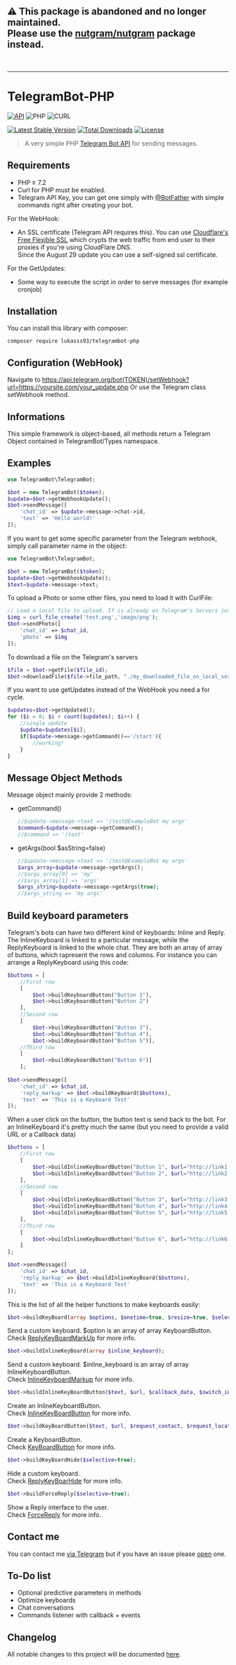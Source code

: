 ## ⚠️ This package is abandoned and no longer maintained.<br>Please use the [nutgram/nutgram](https://github.com/nutgram/nutgram) package instead.
<br>

---


# TelegramBot-PHP 

[![API](https://img.shields.io/badge/Telegram%20Bot%20API-5.3%09--%20June%2025%2C%202021-blue.svg)](https://core.telegram.org/bots/api)
![PHP](https://img.shields.io/badge/php-≥%207.2-8892bf.svg)
![CURL](https://img.shields.io/badge/cURL-required-green.svg)

[![Latest Stable Version](https://poser.pugx.org/lukasss93/telegrambot-php/v/stable)](https://packagist.org/packages/lukasss93/telegrambot-php)
[![Total Downloads](https://poser.pugx.org/lukasss93/telegrambot-php/downloads)](https://packagist.org/packages/lukasss93/telegrambot-php)
[![License](https://poser.pugx.org/lukasss93/telegrambot-php/license)](https://packagist.org/packages/lukasss93/telegrambot-php)

> A very simple PHP [Telegram Bot API](https://core.telegram.org/bots/api) for sending messages. 

Requirements
---------

* PHP ≥ 7.2
* Curl for PHP must be enabled.
* Telegram API Key, you can get one simply with [@BotFather](https://core.telegram.org/bots#botfather) with simple commands right after creating your bot.

For the WebHook:
* An SSL certificate (Telegram API requires this). You can use [Cloudflare's Free Flexible SSL](https://www.cloudflare.com/ssl) which crypts the web traffic from end user to their proxies if you're using CloudFlare DNS.    
Since the August 29 update you can use a self-signed ssl certificate.

For the GetUpdates:
* Some way to execute the script in order to serve messages (for example cronjob)

Installation
---------
You can install this library with composer:

 `composer require lukasss93/telegrambot-php`

Configuration (WebHook)
---------

Navigate to 
https://api.telegram.org/bot(TOKEN)/setWebhook?url=https://yoursite.com/your_update.php
Or use the Telegram class setWebhook method.

Informations
---------

This simple framework is object-based, all methods return a Telegram Object contained in TelegramBot/Types namespace. 

Examples
---------

```php
use TelegramBot\TelegramBot;

$bot = new TelegramBot($token);
$update=$bot->getWebhookUpdate();
$bot->sendMessage([
    'chat_id' => $update->message->chat->id,
    'text' => 'Hello world!'
]);
```

If you want to get some specific parameter from the Telegram webhook, simply call parameter name in the object:
```php
use TelegramBot\TelegramBot;

$bot = new TelegramBot($token);
$update=$bot->getWebhookUpdate();
$text=$update->message->text;
```

To upload a Photo or some other files, you need to load it with CurlFile:
```php
// Load a local file to upload. If is already on Telegram's Servers just pass the resource id
$img = curl_file_create('test.png','image/png');
$bot->sendPhoto([
    'chat_id' => $chat_id, 
    'photo' => $img
]);
```

To download a file on the Telegram's servers
```php
$file = $bot->getFile($file_id);
$bot->downloadFile($file->file_path, "./my_downloaded_file_on_local_server.png");
```

If you want to use getUpdates instead of the WebHook you need a for cycle.
```php
$updates=$bot->getUpdated();
for ($i = 0; $i < count($updates); $i++) {
    //single update
    $update=$updates[$i];
    if($update->message->getCommand()=='/start'){
        //working!
    }
}
```

Message Object Methods
------------
Message object mainly provide 2 methods:
* getCommand()

    ```php
    //$update->message->text => '/test@ExampleBot my args'
    $command=$update->message->getCommand();
    //$command => '/text'
    ```
* getArgs(bool $asString=false)

    ```php
    //$update->message->text => '/test@ExampleBot my args'
    $args_array=$update->message->getArgs();
    //$args_array[0] => 'my'
    //$args_array[1] => 'args'
    $args_string=$update->message->getArgs(true);
    //$args_string => 'my args'
    ```


Build keyboard parameters
------------
Telegram's bots can have two different kind of keyboards: Inline and Reply.
The InlineKeyboard is linked to a particular message, while the ReplyKeyboard is linked to the whole chat.
They are both an array of array of buttons, which rapresent the rows and columns.
For instance you can arrange a ReplyKeyboard using this code:
```php
$buttons = [ 
    //First row
    [
        $bot->buildKeyboardButton("Button 1"),
        $bot->buildKeyboardButton("Button 2")
    ], 
    //Second row 
    [
        $bot->buildKeyboardButton("Button 3"),
        $bot->buildKeyboardButton("Button 4"),
        $bot->buildKeyboardButton("Button 5")], 
    //Third row
    [
        $bot->buildKeyboardButton("Button 6")]
    ];
    
$bot->sendMessage([
    'chat_id' => $chat_id, 
    'reply_markup' => $bot->buildKeyBoard($buttons), 
    'text' => 'This is a Keyboard Test'
]);
```
When a user click on the button, the button text is send back to the bot.
For an InlineKeyboard it's pretty much the same (but you need to provide a valid URL or a Callback data) 
```php
$buttons = [ 
    //First row
    [
        $bot->buildInlineKeyBoardButton("Button 1", $url="http://link1.com"), 
        $bot->buildInlineKeyBoardButton("Button 2", $url="http://link2.com")
    ], 
    //Second row 
    [
        $bot->buildInlineKeyBoardButton("Button 3", $url="http://link3.com"),
        $bot->buildInlineKeyBoardButton("Button 4", $url="http://link4.com"),
        $bot->buildInlineKeyBoardButton("Button 5", $url="http://link5.com")
    ], 
    //Third row
    [
        $bot->buildInlineKeyBoardButton("Button 6", $url="http://link6.com")
    ]
];

$bot->sendMessage([
    'chat_id' => $chat_id, 
    'reply_markup' => $bot->buildInlineKeyBoard($buttons), 
    'text' => 'This is a Keyboard Test'
]);
```

This is the list of all the helper functions to make keyboards easily:
```php
$bot->buildKeyBoard(array $options, $onetime=true, $resize=true, $selective=true);
```
Send a custom keyboard. $option is an array of array KeyboardButton.  
Check [ReplyKeyBoardMarkUp](https://core.telegram.org/bots/api#replykeyboardmarkup) for more info.    

```php
$bot->buildInlineKeyBoard(array $inline_keyboard);
```
Send a custom keyboard. $inline_keyboard is an array of array InlineKeyboardButton.  
Check [InlineKeyboardMarkup](https://core.telegram.org/bots/api#inlinekeyboardmarkup) for more info.    

```php
$bot->buildInlineKeyBoardButton($text, $url, $callback_data, $switch_inline_query);
```
Create an InlineKeyboardButton.    
Check [InlineKeyBoardButton](https://core.telegram.org/bots/api#inlinekeyboardbutton) for more info.    

```php
$bot->buildKeyBoardButton($text, $url, $request_contact, $request_location);
```
Create a KeyboardButton.    
Check [KeyBoardButton](https://core.telegram.org/bots/api#keyboardbutton) for more info.    


```php
$bot->buildKeyBoardHide($selective=true);
```
Hide a custom keyboard.  
Check [ReplyKeyBoarHide](https://core.telegram.org/bots/api#replykeyboardhide) for more info.    

```php
$bot->buildForceReply($selective=true);
```
Show a Reply interface to the user.  
Check [ForceReply](https://core.telegram.org/bots/api#forcereply) for more info.

Contact me
------------
You can contact me [via Telegram](https://telegram.me/Lukasss93) but if you have an issue 
please [open](https://github.com/Lukasss93/telegrambot-php/issues) one.

To-Do list
----------
* Optional predictive parameters in methods
* Optimize keyboards
* Chat conversations
* Commands listener with callback + events

Changelog
------------
All notable changes to this project will be documented [here](CHANGELOG.md).
